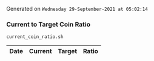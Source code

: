 Generated on `Wednesday 29-September-2021 at 05:02:14`

### Current to Target Coin Ratio
`current_coin_ratio.sh`

Date|Current|Target|Ratio
---|---|---|---
